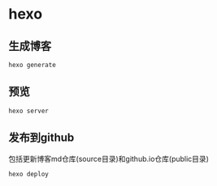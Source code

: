 # hexo

## 生成博客

```
hexo generate
```

## 预览

```
hexo server
```

## 发布到github

包括更新博客md仓库(source目录)和github.io仓库(public目录)

```
hexo deploy
```

